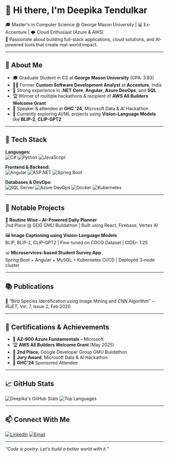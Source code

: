 # 👋 Hi there, I'm Deepika Tendulkar

🎓 Master's in Computer Science @ George Mason University | 💻 Ex-Accenture | 🌩️ Cloud Enthusiast (Azure & AWS)  
🔬 Passionate about building full-stack applications, cloud solutions, and AI-powered tools that create real-world impact.

---

## 🚀 About Me

- 🎓 Graduate Student in CS at **George Mason University** (GPA: 3.83)
- 👩‍💻 Former **Custom Software Development Analyst** at **Accenture**, India
- 🌟 Strong experience in **.NET Core**, **Angular**, **Azure DevOps**, and **SQL**
- 🏆 Winner of multiple hackathons & recipient of **AWS All Builders Welcome Grant**
- 📢 Speaker & attendee at **GHC '24**, Microsoft Data & AI Hackathon
- 🧠 Currently exploring AI/ML projects using **Vision-Language Models** like **BLIP-2**, **CLIP-GPT2**

---

## 🧰 Tech Stack

**Languages:**  
![C#](https://img.shields.io/badge/C%23-239120?style=flat&logo=c-sharp&logoColor=white)
![Python](https://img.shields.io/badge/Python-3776AB?style=flat&logo=python&logoColor=white)
![JavaScript](https://img.shields.io/badge/JavaScript-F7DF1E?style=flat&logo=javascript&logoColor=black)

**Frontend & Backend:**  
![Angular](https://img.shields.io/badge/Angular-DD0031?style=flat&logo=angular&logoColor=white)
![ASP.NET](https://img.shields.io/badge/ASP.NET-512BD4?style=flat&logo=.net&logoColor=white)
![Spring Boot](https://img.shields.io/badge/Spring_Boot-6DB33F?style=flat&logo=spring-boot&logoColor=white)

**Databases & DevOps:**  
![SQL Server](https://img.shields.io/badge/SQL_Server-CC2927?style=flat&logo=microsoft-sql-server&logoColor=white)
![Azure DevOps](https://img.shields.io/badge/Azure_DevOps-0078D7?style=flat&logo=azure-devops&logoColor=white)
![Docker](https://img.shields.io/badge/Docker-2496ED?style=flat&logo=docker&logoColor=white)
![Kubernetes](https://img.shields.io/badge/Kubernetes-326CE5?style=flat&logo=kubernetes&logoColor=white)

---

## 🧪 Notable Projects

🧠 **Routine Wise – AI-Powered Daily Planner**  
2nd Place @ GDG GMU Buildathon | Built using React, Firebase, Vertex AI

🖼️ **Image Captioning using Vision-Language Models**  
BLIP, BLIP-2, CLIP-GPT2 | Fine-tuned on COCO Dataset | CIDEr: 1.25

📊 **Microservices-based Student Survey App**  
Spring Boot + Angular + MySQL + Kubernetes CI/CD | Deployed 3-node cluster

---

## 📚 Publications

📰 “Bird Species Identification using Image Mining and CNN Algorithm” – *IRJET*, Vol. 7, Issue 2, Feb 2020

---

## 🏅 Certifications & Achievements

- 🥇 **AZ-900 Azure Fundamentals** – Microsoft  
- 🏆 **AWS All Builders Welcome Grant** (May 2025)  
- 🥈 **2nd Place**, Google Developer Group GMU Buildathon  
- 🧠 **Jury Award**, Microsoft Data & AI Hackathon  
- 🎤 **GHC'24** Sponsored Attendee  

---

## 📈 GitHub Stats

![Deepika's GitHub Stats](https://github-readme-stats.vercel.app/api?username=deepikatendulkar1&show_icons=true&theme=radical)
![Top Languages](https://github-readme-stats.vercel.app/api/top-langs/?username=deepikatendulkar1&layout=compact&theme=radical)

---

## 📫 Connect With Me

[![LinkedIn](https://img.shields.io/badge/LinkedIn-blue?style=flat&logo=linkedin&logoColor=white)](https://www.linkedin.com/in/deepika-tendulkar-a88bb8166/)
[![Email](https://img.shields.io/badge/Gmail-red?style=flat&logo=gmail&logoColor=white)](mailto:dtendulk@gmu.edu)

---

*“Code is poetry. Let's build a better world with it.”*
